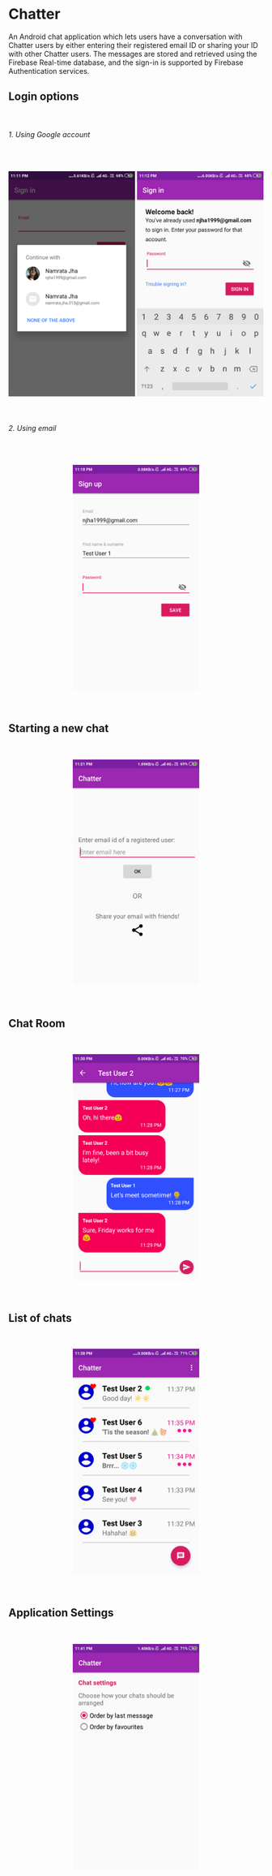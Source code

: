 # Chatter
An Android chat application which lets users have a conversation with Chatter users by either entering their registered email ID or sharing your ID with other Chatter users.
The messages are stored and retrieved using the Firebase Real-time database, and the sign-in is supported by Firebase Authentication services.

## Login options
<br/>

###### 1. Using Google account
<br/>

<p align = "center">
<img src="docs/images/Screenshot_2018-12-18-23-11-52-820_com.google.android.gms.png" alt="Google Login 1" width="250"/>                   
<img src="docs/images/Screenshot_2018-12-18-23-12-01-309_com.example.android.firebasemessaging.png" alt="Google Login 2" width="250"/>
</p>

<br/>

###### 2. Using email
<br/>

<p align = "center">
<img src="docs/images/Screenshot_2018-12-18-23-18-57-384_com.example.android.firebasemessaging.png" alt="Email Login" width="250"/>  
</p>

<br/>

## Starting a new chat
<br/>

<p align="center">
<img src="docs/images/Screenshot_2018-12-18-23-21-33-412_com.example.android.firebasemessaging.png" alt="New chat" width="250"/>
</p>

<br/>

## Chat Room
<br/>

<p align="center">
<img src="docs/images/Screenshot_2018-12-18-23-30-02-501_com.example.android.firebasemessaging.png" alt="ChatRoom" width="250"/>
</p>
<br/>

## List of chats
<br/>

<p align="center">
<img src="docs/images/Screenshot_2018-12-18-23-38-03-560_com.example.android.firebasemessaging.png" alt="Chat lists" width="250"/>
</p>
<br/>

## Application Settings
<br/>

<p align="center">
<img src="docs/images/Screenshot_2018-12-18-23-41-57-997_com.example.android.firebasemessaging.png" alt="Danger Index" width="250"/>
</p>
<br/>
